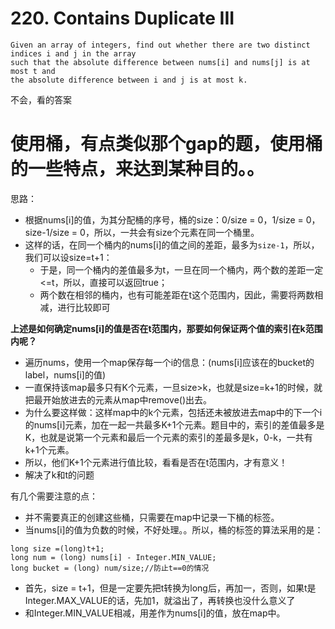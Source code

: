 # 220. Contains Duplicate III

```
Given an array of integers, find out whether there are two distinct indices i and j in the array   
such that the absolute difference between nums[i] and nums[j] is at most t and   
the absolute difference between i and j is at most k.
```

不会，看的答案

# 使用桶，有点类似那个gap的题，使用桶的一些特点，来达到某种目的。。
思路：
* 根据nums[i]的值，为其分配桶的序号，桶的size：0/size = 0，1/size = 0，size-1/size = 0，所以，一共会有size个元素在同一个桶里。
* 这样的话，在同一个桶内的nums[i]的值之间的差距，最多为```size-1```，所以，我们可以设size=t+1：
   * 于是，同一个桶内的差值最多为t，一旦在同一个桶内，两个数的差距一定<=t，所以，直接可以返回true；
   * 两个数在相邻的桶内，也有可能差距在t这个范围内，因此，需要将两数相减，进行比较即可   

**上述是如何确定nums[i]的值是否在t范围内，那要如何保证两个值的索引在k范围内呢？**

* 遍历nums，使用一个map保存每一个i的信息：(nums[i]应该在的bucket的label，nums[i]的值)
* 一直保持该map最多只有K个元素，一旦size>k，也就是size=k+1的时候，就把最开始放进去的元素从map中remove()出去。
* 为什么要这样做：这样map中的k个元素，包括还未被放进去map中的下一个i的nums[i]元素，加在一起一共最多K+1个元素。题目中的，索引的差值最多是K，也就是说第一个元素和最后一个元素的索引的差最多是k，0-k，一共有k+1个元素。
* 所以，他们K+1个元素进行值比较，看看是否在t范围内，才有意义！
* 解决了k和t的问题

有几个需要注意的点：
* 并不需要真正的创建这些桶，只需要在map中记录一下桶的标签。
* 当nums[i]的值为负数的时候，不好处理。。所以，桶的标签的算法采用的是：
```
long size =(long)t+1;
long num = (long) nums[i] - Integer.MIN_VALUE;
long bucket = (long) num/size;//防止t==0的情况
```
* 首先，size = t+1，但是一定要先把t转换为long后，再加一，否则，如果t是Integer.MAX_VALUE的话，先加1，就溢出了，再转换也没什么意义了
* 和Integer.MIN_VALUE相减，用差作为nums[i]的值，放在map中。
